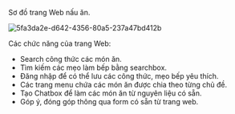 Sơ đồ trang Web nấu ăn.

![5fa3da2e-d642-4356-80a5-237a47bd412b](https://github.com/DaoAnhThien/Web-NT208/assets/117579985/2bae4579-d72c-4da4-9a1b-33697dbb05bb)

Các chức năng của trang Web:
- Search công thức các món ăn.
- Tìm kiếm các mẹo làm bếp bằng searchbox.
- Đăng nhập để có thể lưu các công thức, mẹo bếp yêu thích.
- Các trang menu chứa các món ăn được chia theo từng chủ đề.
- Tạo Chatbox để làm các món ăn từ nguyên liệu có sẵn.
- Góp ý, đóng góp thông qua form có sẵn từ trang web.
  
